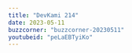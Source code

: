 ```yaml
---
title: "DevKami 214"
date: 2023-05-11
buzzcorner: "buzzcorner-20230511"
youtubeid: "peLaEBTyiKo"
---
```

